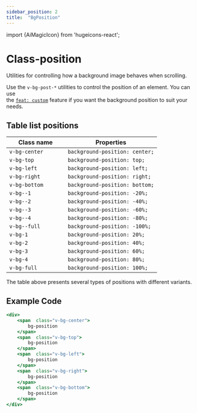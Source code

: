 ```yaml
---
sidebar_position: 2
title:  "BgPosition"
---
```


import {AiMagicIcon} from 'hugeicons-react';

# Class-position <AiMagicIcon className='icon' />

Utilities for controlling how a background image behaves when scrolling.

Use the `v-bg-post-*` utilities to control the position of an element.
You can use <br /> the [`feat: custom`](/docs/Core-Features/V-custom.md) feature if you want the background position to suit your needs.

## Table list positions

| Class name  | Properties |
|---------------------|-------------------|
| `v-bg-center		`      | `background-position: center;` | 
| `v-bg-top	`     | `background-position: top;` | 
| `v-bg-left	`     | `background-position: left;` | 
| `v-bg-right`     | `background-position: right;` | 
| `v-bg-bottom`     | `background-position: bottom;` | 
| `v-bg--1`     | `background-position: -20%;` | 
| `v-bg--2`     | `background-position: -40%;` | 
| `v-bg--3`     | `background-position: -60%;` | 
| `v-bg--4`     | `background-position: -80%;` | 
| `v-bg--full`     | `background-position: -100%;` | 
| `v-bg-1`     | `background-position: 20%;` | 
| `v-bg-2`     | `background-position: 40%;` | 
| `v-bg-3`     | `background-position: 60%;` | 
| `v-bg-4`     | `background-position: 80%;` | 
| `v-bg-full`     | `background-position: 100%;` | 

The table above presents several types of positions with different variants.

## Example Code
``` jsx title="index.html"
<div>
    <span  class="v-bg-center">
        bg-position
    </span>
    <span  class="v-bg-top">
        bg-position 
    </span>
    <span  class="v-bg-left">
        bg-position 
    </span>
    <span  class="v-bg-right">
        bg-position 
    </span>
    <span  class="v-bg-bottom">
        bg-position 
    </span>
</div>
```